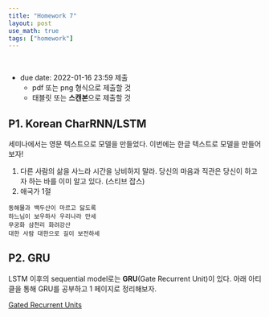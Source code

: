 ```yaml
---
title: "Homework 7"
layout: post
use_math: true
tags: ["homework"]
---
```


<br/>

- due date: 2022-01-16 23:59 제출
  - pdf 또는 png 형식으로 제출할 것
  - 태블릿 또는 **스캔본**으로 제출할 것

## P1. Korean CharRNN/LSTM

세미나에서는 영문 텍스트으로 모델을 만들었다. 이번에는 한글 텍스트로 모델을 만들어보자!

1. 다른 사람의 삶을 사느라 시간을 낭비하지 말라. 당신의 마음과 직관은 당신이 하고자 하는 바를 이미 알고 있다. (스티브 잡스)
2. 애국가 1절

```text
동해물과 백두산이 마르고 닳도록
하느님이 보우하사 우리나라 만세
무궁화 삼천리 화려강산
대한 사람 대한으로 길이 보전하세 
```

## P2. GRU

LSTM 이후의 sequential model로는 **GRU**(Gate Recurrent Unit)이 있다. 아래 아티클을 통해 GRU를 공부하고 1 페이지로 정리해보자.

[Gated Recurrent Units](https://yjjo.tistory.com/18)
